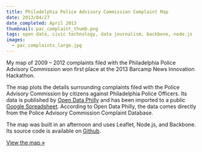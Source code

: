 ```yaml
---
title: Philadelphia Police Advisory Commission Complaint Map
date: 2013/04/27
date_completed: April 2013
thumbnail: pac_complaint_thumb.png
tags: open data, civic technology, data journalism, backbone, node.js
images:
  - pac_complaints_large.jpg
---
```


My map of 2009 &ndash; 2012 complaints filed with the Philadelphia Police Advisory Commission won first place at the 2013 Barcamp News Innovation Hackathon.

The map plots the details surrounding complaints filed with the Police Advisory Commission by citizens against Philadelphia Police Officers. Its data is published by [Open Data Philly](http://www.opendataphilly.org/opendata/resource/218/philadelphia-police-advisory-commission-complaints) and has been imported to a public [Google Spreadsheet](https://docs.google.com/spreadsheet/ccc?key=0Aii0ITjxvJ6fdFlPNHVINHY2dVhfODNsY2JWU0U0NHc&usp=sharing#gid=0). According to Open Data Philly, the data comes directly from the Police Advisory Commission Complaint Database.

The map was built in an afternoon and uses Leaflet, Node.js, and Backbone. Its source code is available on [Github](https://github.com/mdb/phl-pac-complaint-browser).

[View the map &raquo;](http://pacmap.mikeball.info)
